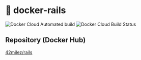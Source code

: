 # 🐳 docker-rails
![Docker Cloud Automated build](https://img.shields.io/docker/cloud/automated/42milez/rails) ![Docker Cloud Build Status](https://img.shields.io/docker/cloud/build/42milez/rails)

## Repository (Docker Hub)
[42milez/rails
](https://hub.docker.com/r/42milez/rails)
